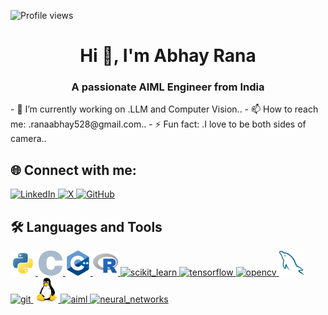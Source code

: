 ![Profile views](https://komarev.com/ghpvc/?username=abhayrana-renex&label=Profile%20views&color=0e75b6&style=flat)
<!--
**abhayrana-renex/abhayrana-renex** is a ✨ _special_ ✨ repository because its `README.md` (this file) appears on your GitHub profile.
<!-- Banner -->
<h1 align="center">Hi 👋, I'm Abhay Rana</h1>
<h3 align="center">A passionate AIML Engineer from India</h3> 
- 🔭 I’m currently working on .LLM and Computer Vision..
- 📫 How to reach me: .ranaabhay528@gmail.com..
- ⚡ Fun fact: .I love to be both sides of camera..

## 🌐 Connect with me:

<a href="https://www.linkedin.com/in/abhaey-rana" target="_blank">
  <img src="https://cdn.jsdelivr.net/gh/devicons/devicon/icons/linkedin/linkedin-original.svg" alt="LinkedIn" width="40" height="40"/>
</a>
<a href="https://x.com/Abhaeyranaa" target="_blank">
  <img src="https://cdn.jsdelivr.net/gh/simple-icons/simple-icons/icons/x.svg" alt="X" width="40" height="40"/>
</a>
<a href="https://github.com/abhayrana-renex" target="_blank">
  <img src="https://cdn.jsdelivr.net/gh/devicons/devicon/icons/github/github-original.svg" alt="GitHub" width="40" height="40"/>
</a>

## 🛠️ Languages and Tools
<p align="left"> 
  <!-- Python -->
  <a href="https://www.python.org" target="_blank"> 
    <img src="https://raw.githubusercontent.com/devicons/devicon/master/icons/python/python-original.svg" alt="python" width="40" height="40"/> 
  </a>
  <!-- C -->
  <a href="https://www.iso.org/standard/74528.html" target="_blank"> 
    <img src="https://raw.githubusercontent.com/devicons/devicon/master/icons/c/c-original.svg" alt="c" width="40" height="40"/> 
  </a>
  <!-- C++ -->
  <a href="https://isocpp.org/" target="_blank"> 
    <img src="https://raw.githubusercontent.com/devicons/devicon/master/icons/cplusplus/cplusplus-original.svg" alt="cplusplus" width="40" height="40"/> 
  </a>
  <a href="https://www.r-project.org/" target="_blank"> 
  <img src="https://raw.githubusercontent.com/devicons/devicon/master/icons/r/r-original.svg" alt="r" width="40" height="40"/> 
</a>
  <!-- Scikit-learn -->
  <a href="https://scikit-learn.org/" target="_blank"> 
    <img src="https://raw.githubusercontent.com/scikit-learn/scikit-learn/main/doc/logos/scikit-learn-logo-notext.png" alt="scikit_learn" width="40" height="40"/> 
  </a>
  <!-- TensorFlow -->
  <a href="https://www.tensorflow.org/" target="_blank"> 
    <img src="https://www.vectorlogo.zone/logos/tensorflow/tensorflow-icon.svg" alt="tensorflow" width="40" height="40"/> 
  </a>
  <!-- OpenCV -->
  <a href="https://opencv.org/" target="_blank"> 
    <img src="https://www.vectorlogo.zone/logos/opencv/opencv-icon.svg" alt="opencv" width="40" height="40"/> 
  </a>
  
  <!-- MySQL -->
  <a href="https://www.mysql.com/" target="_blank"> 
    <img src="https://raw.githubusercontent.com/devicons/devicon/master/icons/mysql/mysql-original.svg" alt="mysql" width="40" height="40"/> 
  </a>
  <!-- Git -->
  <a href="https://git-scm.com/" target="_blank"> 
    <img src="https://www.vectorlogo.zone/logos/git-scm/git-scm-icon.svg" alt="git" width="40" height="40"/> 
  </a>
  <!-- Linux -->
  <a href="https://www.linux.org/" target="_blank"> 
    <img src="https://raw.githubusercontent.com/devicons/devicon/master/icons/linux/linux-original.svg" alt="linux" width="40" height="40"/> 
  </a>
  <!-- AIML -->
  <a href="https://en.wikipedia.org/wiki/Artificial_intelligence" target="_blank"> 
    <img src="https://img.icons8.com/external-flat-juicy-fish/60/external-artificial-intelligence-artificial-intelligence-flat-flat-juicy-fish.png" alt="aiml" width="40" height="40"/> 
  </a>
  <!-- Neural Networks -->
  <a href="https://en.wikipedia.org/wiki/Artificial_neural_network" target="_blank"> 
    <img src="https://img.icons8.com/external-others-pike-picture/60/external-Neural-Network-artificial-intelligence-others-pike-picture.png" alt="neural_networks" width="40" height="40"/> 
  </a>
</p>
